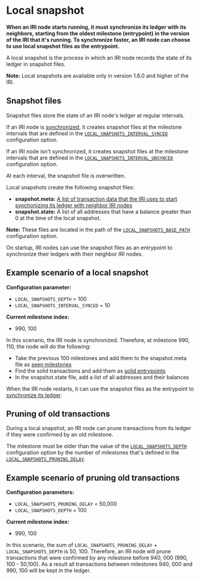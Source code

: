 # Local snapshot

**When an IRI node starts running, it must synchronize its ledger with its neighbors, starting from the oldest milestone (entrypoint) in the version of the IRI that it's running. To synchronize faster, an IRI node can choose to use local snapshot files as the entrypoint.**

A local snapshot is the process in which an IRI node records the state of its ledger in snapshot files.

**Note:** Local snapshots are available only in version 1.6.0 and higher of the IRI.

## Snapshot files

Snapshot files store the state of an IRI node's ledger at regular intervals. 

If an IRI node is [synchronized](../concepts/the-ledger.md#ledger-synchronization), it creates snapshot files at the milestone intervals that are defined in the [`LOCAL_SNAPSHOTS_INTERVAL_SYNCED`](../references/iri-configuration-options.md#local-snapshots-interval-synced) configuration option.

If an IRI node isn't synchronized, it creates snapshot files at the milestone intervals that are defined in the [`LOCAL_SNAPSHOTS_INTERVAL_UNSYNCED`](../references/iri-configuration-options.md#local-snapshots-interval-unsynced) configuration option.

At each interval, the snapshot file is overwritten.

Local snapshots create the following snapshot files:
* **snapshot.meta:** [A list of transaction data that the IRI uses to start synchonizing its ledger with neighbor IRI nodes](../references/data-in-the-snapshot-metadata-file.md)
* **snapshot.state:** A list of all addresses that have a balance greater than 0 at the time of the local snapshot.

**Note:** These files are located in the path of the [`LOCAL_SNAPSHOTS_BASE_PATH`](../references/iri-configuration-options.md#local-snapshots-base-path) configuration option.

On startup, IRI nodes can use the snapshot files as an entrypoint to synchronize their ledgers with their neighbor IRI nodes.

## Example scenario of a local snapshot

**Configuration parameter:**

* `LOCAL_SNAPSHOTS_DEPTH` = 100
* `LOCAL_SNAPSHOTS_INTERVAL_SYNCED` = 10

**Current milestone index:**

* 990, 100

In this scenario, the IRI node is synchronized. Therefore, at milestone 990, 110, the node will do the following:

* Take the previous 100 milestones and add them to the snapshot.meta file as [seen milestones](../references/data-in-the-snapshot-metadata-file.md#seen-milestone)
* Find the solid transactions and add them as [solid entrypoints](../references/data-in-the-snapshot-metadata-file.md#solid-entrypoint)
* In the snapshot.state file, add a list of all addresses and their balances

When the IRI node restarts, it can use the snapshot files as the entrypoint to [synchronize its ledger](../concepts/the-ledger.md#ledger-synchronization).

## Pruning of old transactions

During a local snapshot, an IRI node can prune transactions from its ledger if they were confirmed by an old milestone.

The milestone must be older than the value of the [`LOCAL_SNAPSHOTS_DEPTH`](../references/iri-configuration-options.md#local-snapshots-depth) configuration option by the number of milestones that's defined in the [`LOCAL_SNAPSHOTS_PRUNING_DELAY`](../references/iri-configuration-options.md#local-snapshots-pruning-delay).

## Example scenario of pruning old transactions

**Configuration parameters:**

* `LOCAL_SNAPSHOTS_PRUNING_DELAY` = 50,000
* `LOCAL_SNAPSHOTS_DEPTH` = 100

**Current milestone index:**

* 990, 100

In this scenario, the sum of `LOCAL_SNAPSHOTS_PRUNING_DELAY` + `LOCAL_SNAPSHOTS_DEPTH` is 50, 100. Therefore, an IRI node will prune transactions that were confirmed by any milestone before 940, 000 (990, 100 - 50,100). As a result all transactions between milestones 940, 000 and 990, 100 will be kept in the ledger.





